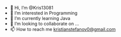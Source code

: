 - 👋 Hi, I’m @Kris13081
- 👀 I’m interested in Programming 
- 🌱 I’m currently learning Java
- 💞️ I’m looking to collaborate on ...
- 📫 How to reach me kristianstefanov0@gmail.com

<!---
Kris13081/Kris13081 is a ✨ special ✨ repository because its `README.md` (this file) appears on your GitHub profile.
You can click the Preview link to take a look at your changes.
--->
